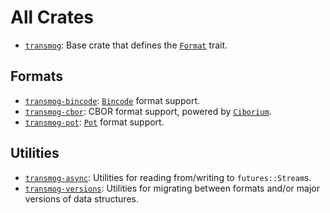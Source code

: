 # All Crates

- [`transmog`](./transmog): Base crate that defines the [`Format`][format] trait.

## Formats


- [`transmog-bincode`](./transmog-bincode): [`Bincode`](https://crates.io/crates/bincode) format support.
- [`transmog-cbor`](./transmog-cbor): CBOR format support, powered by
  [`Ciborium`](https://crates.io/crates/ciborium).
- [`transmog-pot`](./transmog-pot): [`Pot`](https://crates.io/crates/pot) format support.

## Utilities

- [`transmog-async`](./transmog-async): Utilities for reading from/writing to
  `futures::Stream`s.
- [`transmog-versions`](./transmog-versions): Utilities for migrating between
  formats and/or major versions of data structures.

[format]: https://khonsulabs.github.io/transmog/main/transmog/trait.Format.html